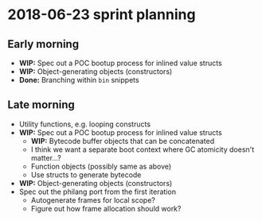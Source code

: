 # 2018-06-23 sprint planning
## Early morning
- **WIP:** Spec out a POC bootup process for inlined value structs
- **WIP:** Object-generating objects (constructors)
- **Done:** Branching within `bin` snippets

## Late morning
- Utility functions, e.g. looping constructs
- **WIP:** Spec out a POC bootup process for inlined value structs
  - **WIP:** Bytecode buffer objects that can be concatenated
  - I think we want a separate boot context where GC atomicity doesn't matter...?
  - Function objects (possibly same as above)
  - Use structs to generate bytecode
- **WIP:** Object-generating objects (constructors)
- Spec out the philang port from the first iteration
  - Autogenerate frames for local scope?
  - Figure out how frame allocation should work?
